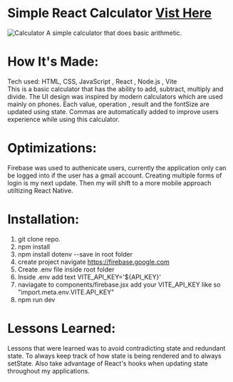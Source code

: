 <div id="header" >
 <h1  class="heading-element" dir="auto">Simple React Calculator <a href="https://fladev-simple-calculator-react.netlify.app/">Vist Here</a> </h1>
  <img src="https://i.imgur.com/EL6MeQP.gif" alt="Calculator">
  A simple calculator that does basic arithmetic.
</div>

<div id="header" >
 <h1 class="heading-element" dir="auto">How It's Made:</h1>
 Tech used: HTML, CSS, JavaScript , React , Node.js , Vite<br/>
 This is a basic calculator that has the ability to add, subtract, multiply and divide. The UI design was inspired by modern calculators which are used mainly on phones.
  Each value, operation , result and the fontSize are updated using state. Commas are automatically added to improve users experience while using this calculator. 
</div>

<div id="header" >
 <h1 class="heading-element" dir="auto">Optimizations:</h1>
 Firebase was used to authenicate users, currently the application only can be logged into if the user has a gmail account. Creating multiple forms of login is my next update. Then my will shift to a more mobile approach utiltizing React Native.
</div>

<div id="header" >
 <h1 class="heading-element" dir="auto">Installation:</h1>
  
 1. git clone repo.<br/>
3. npm install<br/>
4. npm install dotenv --save in root folder<br/>
2. create project navigate https://firebase.google.com
5. Create .env file inside root folder
6. Inside .env add text VITE_API_KEY='${API_KEY}'
7. naviagate to components/firebase.jsx add your VITE_API_KEY like so "import.meta.env.VITE.API_KEY"
8. npm run dev
 
</div>

<div id="header">
 <h1 class="heading-element" dir="auto">Lessons Learned:</h1>
 Lessons that were learned was to avoid contradicting state and redundant state. To always keep track of how state is being rendered and to always setState.
 Also take advantage of React's hooks when updating state throughout my applications.
</div>
